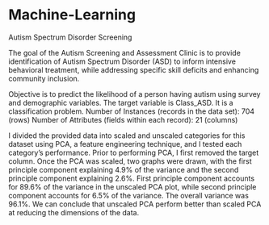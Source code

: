 # Machine-Learning
Autism Spectrum Disorder Screening

The goal of the Autism Screening and Assessment Clinic is to provide identification of Autism Spectrum Disorder (ASD) to inform intensive behavioral treatment, while addressing specific skill deficits and enhancing community inclusion.

Objective is to predict the likelihood of a person having autism using survey and demographic variables. The target variable is Class_ASD. It is a classification problem. Number of Instances (records in the data set): 704 (rows) Number of Attributes (fields within each record): 21 (columns)

I divided the provided data into scaled and unscaled categories for this dataset using PCA, a feature engineering technique, and I tested each category’s performance. Prior to performing PCA, I first removed the target column. Once the PCA was scaled, two graphs were drawn, with the first principle component explaining 4.9% of the variance and the second principle component explaining 2.6%. First principle component accounts for 89.6% of the variance in the unscaled PCA plot, while second principle component accounts for 6.5% of the variance. The overall variance was 96.1%. We can conclude that unscaled PCA perform better than scaled PCA at reducing the dimensions of the data.
